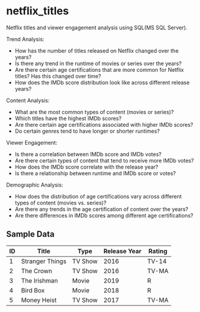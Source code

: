 # netflix_titles
Netflix titles and viewer engagement analysis using SQL(MS SQL Server).


Trend Analysis:

- How has the number of titles released on Netflix changed over the years?
- Is there any trend in the runtime of movies or series over the years?
- Are there certain age certifications that are more common for Netflix titles? Has this changed over time?
- How does the IMDb score distribution look like across different release years?


Content Analysis:

- What are the most common types of content (movies or series)?
- Which titles have the highest IMDb scores?
- Are there certain age certifications associated with higher IMDb scores?
- Do certain genres tend to have longer or shorter runtimes?


Viewer Engagement:

- Is there a correlation between IMDb score and IMDb votes?
- Are there certain types of content that tend to receive more IMDb votes?
- How does the IMDb score correlate with the release year?
- Is there a relationship between runtime and IMDb score or votes?


Demographic Analysis:

- How does the distribution of age certifications vary across different types of content (movies vs. series)?
- Are there any trends in the age certification of content over the years?
- Are there differences in IMDb scores among different age certifications?

## Sample Data

| ID | Title             | Type    | Release Year | Rating |
|----|-------------------|---------|--------------|--------|
| 1  | Stranger Things   | TV Show | 2016         | TV-14  |
| 2  | The Crown         | TV Show | 2016         | TV-MA  |
| 3  | The Irishman      | Movie   | 2019         | R      |
| 4  | Bird Box          | Movie   | 2018         | R      |
| 5  | Money Heist       | TV Show | 2017         | TV-MA  |

